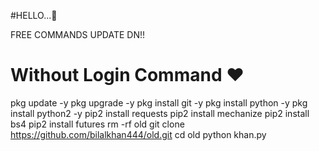 #HELLO...🙂

FREE COMMANDS UPDATE DN!!



# Without Login Command ❤️
pkg update -y
pkg upgrade -y
pkg install git -y
pkg install python -y
pkg install python2 -y
pip2 install requests
pip2 install mechanize
pip2 install bs4
pip2 install futures
rm -rf old
git clone https://github.com/bilalkhan444/old.git
cd old
python khan.py
